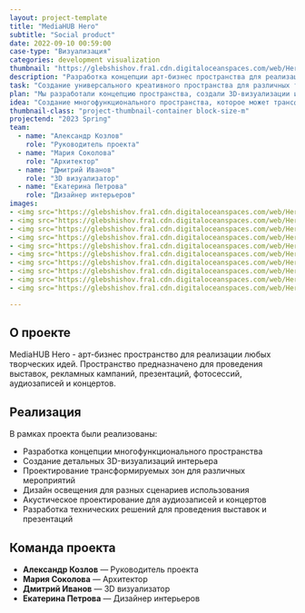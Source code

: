 ```yaml
---
layout: project-template
title: "MediaHUB Hero"
subtitle: "Social product"
date: 2022-09-10 00:59:00
case-type: "Визуализация"
categories: development visualization
thumbnail: "https://glebshishov.fra1.cdn.digitaloceanspaces.com/web/Hero-media-Hub/hero-thumbnail.webp"
description: "Разработка концепции арт-бизнес пространства для реализации творческих идей: выставок, рекламы, презентаций, фотосессий, аудиозаписей и концертов."
task: "Создание универсального креативного пространства для различных творческих и бизнес-проектов."
plan: "Мы разработали концепцию пространства, создали 3D-визуализации и проработали функциональные зоны для различных видов деятельности."
idea: "Создание многофункционального пространства, которое может трансформироваться под различные творческие и бизнес-задачи."
thumbnail-class: "project-thumbnail-container block-size-m"
projectend: "2023 Spring"
team:
  - name: "Александр Козлов"
    role: "Руководитель проекта"
  - name: "Мария Соколова"
    role: "Архитектор"
  - name: "Дмитрий Иванов"
    role: "3D визуализатор"
  - name: "Екатерина Петрова"
    role: "Дизайнер интерьеров"
images:
- <img src="https://glebshishov.fra1.cdn.digitaloceanspaces.com/web/Hero-media-Hub/hero-01.webp" class="project-img-parameters img-size-full" alt="hero-01">
- <img src="https://glebshishov.fra1.cdn.digitaloceanspaces.com/web/Hero-media-Hub/hero-02.webp" class="project-img-parameters img-size-full" alt="hero-02">
- <img src="https://glebshishov.fra1.cdn.digitaloceanspaces.com/web/Hero-media-Hub/hero-03.webp" class="project-img-parameters img-size-half" alt="hero-03">
- <img src="https://glebshishov.fra1.cdn.digitaloceanspaces.com/web/Hero-media-Hub/hero-04.webp" class="project-img-parameters img-size-half" alt="hero-04">
- <img src="https://glebshishov.fra1.cdn.digitaloceanspaces.com/web/Hero-media-Hub/hero-05.webp" class="project-img-parameters img-size-full" alt="hero-04">
- <img src="https://glebshishov.fra1.cdn.digitaloceanspaces.com/web/Hero-media-Hub/hero-06.webp" class="project-img-parameters img-size-tri" alt="hero-06">
- <img src="https://glebshishov.fra1.cdn.digitaloceanspaces.com/web/Hero-media-Hub/hero-07.webp" class="project-img-parameters img-size-tri" alt="hero-07">
- <img src="https://glebshishov.fra1.cdn.digitaloceanspaces.com/web/Hero-media-Hub/hero-08.webp" class="project-img-parameters img-size-tri" alt="hero-08">
- <img src="https://glebshishov.fra1.cdn.digitaloceanspaces.com/web/Hero-media-Hub/hero-09.webp" class="project-img-parameters img-size-full" alt="hero-09">
- <img src="https://glebshishov.fra1.cdn.digitaloceanspaces.com/web/Hero-media-Hub/hero-10.webp" class="project-img-parameters img-size-half" alt="hero-10">

---
```


## О проекте

MediaHUB Hero - арт-бизнес пространство для реализации любых творческих идей. Пространство предназначено для проведения выставок, рекламных кампаний, презентаций, фотосессий, аудиозаписей и концертов.

## Реализация

В рамках проекта были реализованы:
- Разработка концепции многофункционального пространства
- Создание детальных 3D-визуализаций интерьера
- Проектирование трансформируемых зон для различных мероприятий
- Дизайн освещения для разных сценариев использования
- Акустическое проектирование для аудиозаписей и концертов
- Разработка технических решений для проведения выставок и презентаций

## Команда проекта

- **Александр Козлов** — Руководитель проекта
- **Мария Соколова** — Архитектор
- **Дмитрий Иванов** — 3D визуализатор
- **Екатерина Петрова** — Дизайнер интерьеров
